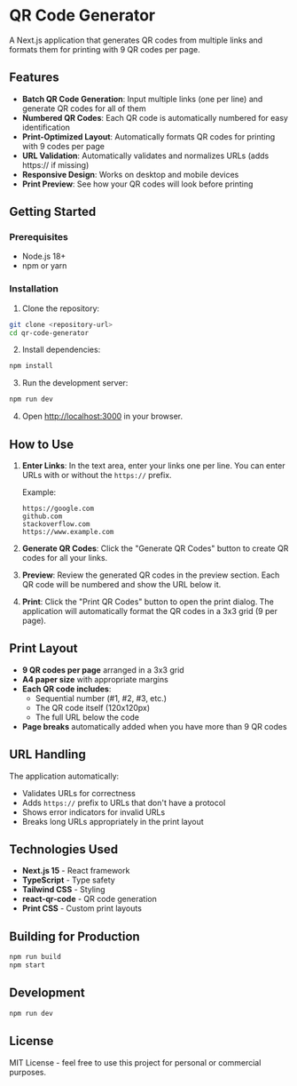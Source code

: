 # QR Code Generator

A Next.js application that generates QR codes from multiple links and formats them for printing with 9 QR codes per page.

## Features

- **Batch QR Code Generation**: Input multiple links (one per line) and generate QR codes for all of them
- **Numbered QR Codes**: Each QR code is automatically numbered for easy identification
- **Print-Optimized Layout**: Automatically formats QR codes for printing with 9 codes per page
- **URL Validation**: Automatically validates and normalizes URLs (adds https:// if missing)
- **Responsive Design**: Works on desktop and mobile devices
- **Print Preview**: See how your QR codes will look before printing

## Getting Started

### Prerequisites

- Node.js 18+ 
- npm or yarn

### Installation

1. Clone the repository:
```bash
git clone <repository-url>
cd qr-code-generator
```

2. Install dependencies:
```bash
npm install
```

3. Run the development server:
```bash
npm run dev
```

4. Open [http://localhost:3000](http://localhost:3000) in your browser.

## How to Use

1. **Enter Links**: In the text area, enter your links one per line. You can enter URLs with or without the `https://` prefix.

   Example:
   ```
   https://google.com
   github.com
   stackoverflow.com
   https://www.example.com
   ```

2. **Generate QR Codes**: Click the "Generate QR Codes" button to create QR codes for all your links.

3. **Preview**: Review the generated QR codes in the preview section. Each QR code will be numbered and show the URL below it.

4. **Print**: Click the "Print QR Codes" button to open the print dialog. The application will automatically format the QR codes in a 3x3 grid (9 per page).

## Print Layout

- **9 QR codes per page** arranged in a 3x3 grid
- **A4 paper size** with appropriate margins
- **Each QR code includes**:
  - Sequential number (#1, #2, #3, etc.)
  - The QR code itself (120x120px)
  - The full URL below the code
- **Page breaks** automatically added when you have more than 9 QR codes

## URL Handling

The application automatically:
- Validates URLs for correctness
- Adds `https://` prefix to URLs that don't have a protocol
- Shows error indicators for invalid URLs
- Breaks long URLs appropriately in the print layout

## Technologies Used

- **Next.js 15** - React framework
- **TypeScript** - Type safety
- **Tailwind CSS** - Styling
- **react-qr-code** - QR code generation
- **Print CSS** - Custom print layouts

## Building for Production

```bash
npm run build
npm start
```

## Development

```bash
npm run dev
```

## License

MIT License - feel free to use this project for personal or commercial purposes.
